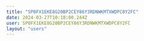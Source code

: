 ```yaml
---
title: "SP0FX1EKE8G20BP2CEY86Y3RDNWKMTXWDPC8Y2FC"
date: 2024-03-27T10:18:00.244Z
user: SP0FX1EKE8G20BP2CEY86Y3RDNWKMTXWDPC8Y2FC
layout: "users"
---
```

    